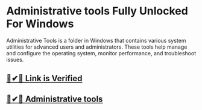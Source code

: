 # Administrative tools Fully Unlocked For Windows


Administrative Tools is a folder in Windows that contains various system utilities for advanced users and administrators. These tools help manage and configure the operating system, monitor performance, and troubleshoot issues.



## [🚀✔🎉 Link is Verified](https://tinyurl.com/ycx9cmnc)

## [🚀✔🎉 Administrative tools           ](https://tinyurl.com/ycx9cmnc)
